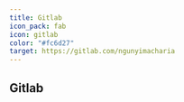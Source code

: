 ```yaml
---
title: Gitlab
icon_pack: fab
icon: gitlab
color: "#fc6d27"
target: https://gitlab.com/ngunyimacharia
---
```


## Gitlab